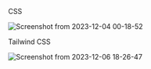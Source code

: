 CSS

![Screenshot from 2023-12-04 00-18-52](https://github.com/wylieaj/incomeTaxCalc/assets/121959169/1f11bb65-fd22-4dd1-8770-f483cae07cf8)

Tailwind CSS

![Screenshot from 2023-12-06 18-26-47](https://github.com/wylieaj/incomeTaxCalc/assets/121959169/bceb244c-602f-42bb-b901-d0ea175afaa8)
